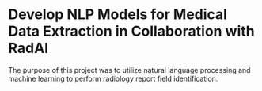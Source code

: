 # Develop NLP Models for Medical Data Extraction in Collaboration with RadAI
The purpose of this project was to utilize natural language processing and machine learning to perform radiology report field identification.

